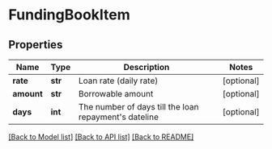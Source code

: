 # FundingBookItem

## Properties
Name | Type | Description | Notes
------------ | ------------- | ------------- | -------------
**rate** | **str** | Loan rate (daily rate) | [optional] 
**amount** | **str** | Borrowable amount | [optional] 
**days** | **int** | The number of days till the loan repayment&#39;s dateline | [optional] 

[[Back to Model list]](../README.md#documentation-for-models) [[Back to API list]](../README.md#documentation-for-api-endpoints) [[Back to README]](../README.md)


